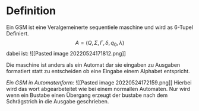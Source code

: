 # Definition
Ein GSM ist eine Veralgemeinerte sequentiele maschine und wird as 6-Tupel Definiert.
$$A=(Q,\Sigma, \Gamma, \delta, q_0, \lambda)  $$
dabei ist:
![[Pasted image 20220524171812.png]]


Die maschine ist anders als ein Automat dar sie eingaben zu Ausgaben formatiert statt zu entscheiden ob eine Eingabe einem Alphabet entspricht. 

*Ein GSM in Automatenform:*
![[Pasted image 20220524172159.png]]
Hierbei wird das wort abgearbeteitet wie bei einem normallen Automaten. Nur wird wenn ein Bustabe einen Übergang erzeugt der bustabe nach dem Schrägstrich in die Ausgabe geschrieben.


